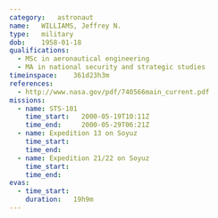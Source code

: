 ```yaml
---
category:	astronaut
name:	WILLIAMS, Jeffrey N.
type:	military
dob:	1958-01-18
qualifications:
  - MSc in aeronautical engineering
  - MA in national security and strategic studies
timeinspace:	361d23h3m
references:
  - http://www.nasa.gov/pdf/740566main_current.pdf
missions:
  - name: STS-101
    time_start:   2000-05-19T10:11Z
    time_end:     2000-05-29T06:21Z
  - name: Expedition 13 on Soyuz
    time_start:   
    time_end:     
  - name: Expedition 21/22 on Soyuz
    time_start:   
    time_end:     
evas:
  - time_start: 
    duration:   19h9m
---
```

